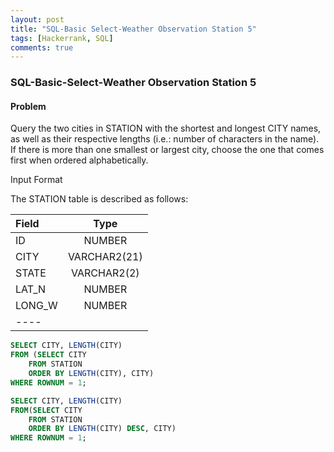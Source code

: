```yaml
---
layout: post
title: "SQL-Basic Select-Weather Observation Station 5"
tags: [Hackerrank, SQL]
comments: true
---
```


### SQL-Basic-Select-Weather Observation Station 5

#### Problem
Query the two cities in STATION with the shortest and longest CITY names, as well as their respective lengths (i.e.: number of characters in the name). If there is more than one smallest or largest city, choose the one that comes first when ordered alphabetically.

Input Format

The STATION table is described as follows:


| Field | Type |
|:-----|:----:|
| ID  | NUMBER  |
| CITY  | VARCHAR2(21)  |
| STATE  | VARCHAR2(2)  |
| LAT_N  | NUMBER  |
| LONG_W  | NUMBER  |
|----

```SQL
SELECT CITY, LENGTH(CITY)
FROM (SELECT CITY
    FROM STATION
    ORDER BY LENGTH(CITY), CITY)
WHERE ROWNUM = 1;

SELECT CITY, LENGTH(CITY)
FROM(SELECT CITY
    FROM STATION
    ORDER BY LENGTH(CITY) DESC, CITY)
WHERE ROWNUM = 1;
```
